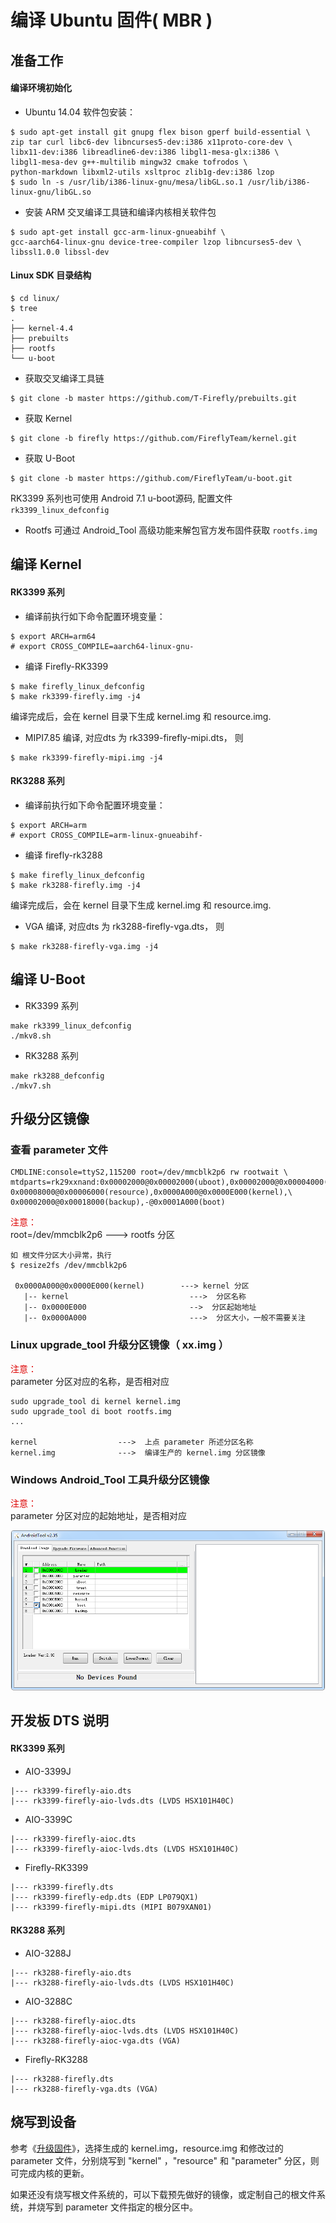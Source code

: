 # 编译 Ubuntu 固件( MBR )
## 准备工作

#### 编译环境初始化
* Ubuntu 14.04 软件包安装：
```
$ sudo apt-get install git gnupg flex bison gperf build-essential \
zip tar curl libc6-dev libncurses5-dev:i386 x11proto-core-dev \
libx11-dev:i386 libreadline6-dev:i386 libgl1-mesa-glx:i386 \
libgl1-mesa-dev g++-multilib mingw32 cmake tofrodos \
python-markdown libxml2-utils xsltproc zlib1g-dev:i386 lzop
$ sudo ln -s /usr/lib/i386-linux-gnu/mesa/libGL.so.1 /usr/lib/i386-linux-gnu/libGL.so
```
* 安装 ARM 交叉编译工具链和编译内核相关软件包
```
$ sudo apt-get install gcc-arm-linux-gnueabihf \
gcc-aarch64-linux-gnu device-tree-compiler lzop libncurses5-dev \
libssl1.0.0 libssl-dev
```

#### Linux SDK 目录结构

   ```
$ cd linux/
$ tree
.
├── kernel-4.4
├── prebuilts
├── rootfs
└── u-boot
```
* 获取交叉编译工具链
```
$ git clone -b master https://github.com/T-Firefly/prebuilts.git
```
*  获取 Kernel
```
$ git clone -b firefly https://github.com/FireflyTeam/kernel.git
```
* 获取 U-Boot
```
$ git clone -b master https://github.com/FireflyTeam/u-boot.git
```
RK3399 系列也可使用 Android 7.1 u-boot源码, 配置文件 `rk3399_linux_defconfig`
* Rootfs 可通过 Android_Tool 高级功能来解包官方发布固件获取 `rootfs.img`

## 编译 Kernel
#### RK3399 系列
* 编译前执行如下命令配置环境变量：
```
$ export ARCH=arm64
# export CROSS_COMPILE=aarch64-linux-gnu-
```
*  编译 Firefly-RK3399
```
$ make firefly_linux_defconfig
$ make rk3399-firefly.img -j4
```
编译完成后，会在 kernel 目录下生成 kernel.img 和 resource.img.
* MIPI7.85 编译, 对应dts 为 rk3399-firefly-mipi.dts， 则
```
$ make rk3399-firefly-mipi.img -j4
```

#### RK3288 系列
* 编译前执行如下命令配置环境变量：
```
$ export ARCH=arm
# export CROSS_COMPILE=arm-linux-gnueabihf-
```
*  编译 firefly-rk3288
```
$ make firefly_linux_defconfig
$ make rk3288-firefly.img -j4
```
编译完成后，会在 kernel 目录下生成 kernel.img 和 resource.img.
* VGA 编译, 对应dts 为 rk3288-firefly-vga.dts， 则
```
$ make rk3288-firefly-vga.img -j4
```

## 编译 U-Boot
* RK3399 系列
```
make rk3399_linux_defconfig
./mkv8.sh
```
* RK3288 系列
```
make rk3288_defconfig
./mkv7.sh
```

## 升级分区镜像
### 查看 parameter 文件
```
CMDLINE:console=ttyS2,115200 root=/dev/mmcblk2p6 rw rootwait \
mtdparts=rk29xxnand:0x00002000@0x00002000(uboot),0x00002000@0x00004000(trust),\
0x00008000@0x00006000(resource),0x0000A000@0x0000E000(kernel),\
0x00002000@0x00018000(backup),-@0x0001A000(boot)
```
<font color="#dd0000">注意：</font><br />
root=/dev/mmcblk2p6         ---> rootfs 分区
```
如 根文件分区大小异常，执行
$ resize2fs /dev/mmcblk2p6

 0x0000A000@0x0000E000(kernel)        ---> kernel 分区
   |-- kernel                           --->  分区名称
   |-- 0x0000E000                       -->  分区起始地址
   |-- 0x0000A000                       --->  分区大小，一般不需要关注
 ```

### Linux upgrade_tool 升级分区镜像（ xx.img ）

<font color="#dd0000">注意：</font><br />
parameter 分区对应的名称，是否相对应
```
sudo upgrade_tool di kernel kernel.img
sudo upgrade_tool di boot rootfs.img
...

kernel                  --->  上点 parameter 所述分区名称
kernel.img              --->  编译生产的 kernel.img 分区镜像
```

### Windows Android_Tool 工具升级分区镜像
<font color="#dd0000">注意：</font><br />
parameter 分区对应的起始地址，是否相对应

![](img/linux_compile_kernel.png)

## 开发板 DTS 说明
#### RK3399 系列
* AIO-3399J
```
|--- rk3399-firefly-aio.dts
|--- rk3399-firefly-aio-lvds.dts (LVDS HSX101H40C)
```
* AIO-3399C
```
|--- rk3399-firefly-aioc.dts
|--- rk3399-firefly-aioc-lvds.dts (LVDS HSX101H40C)
```
* Firefly-RK3399
```
|--- rk3399-firefly.dts
|--- rk3399-firefly-edp.dts (EDP LP079QX1)
|--- rk3399-firefly-mipi.dts (MIPI B079XAN01)
```
#### RK3288 系列
* AIO-3288J
```
|--- rk3288-firefly-aio.dts
|--- rk3288-firefly-aio-lvds.dts (LVDS HSX101H40C)
```
* AIO-3288C
```
|--- rk3288-firefly-aioc.dts
|--- rk3288-firefly-aioc-lvds.dts (LVDS HSX101H40C)
|--- rk3288-firefly-aioc-vga.dts (VGA)
```
* Firefly-RK3288
```
|--- rk3288-firefly.dts
|--- rk3288-firefly-vga.dts (VGA)
```

## 烧写到设备

参考《[升级固件](upgrade_firmware.html)》，选择生成的 kernel.img，resource.img 和修改过的 parameter 文件，分别烧写到 "kernel" ，"resource" 和 "parameter" 分区，则可完成内核的更新。

如果还没有烧写根文件系统的，可以下载预先做好的镜像，或定制自己的根文件系统，并烧写到 parameter 文件指定的根分区中。
